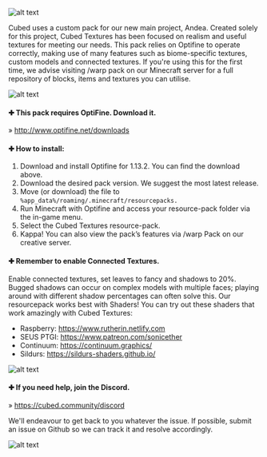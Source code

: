 
![alt text](https://i.imgur.com/uDekgeX.png "Cubed Textures")

Cubed uses a custom pack for our new main project, Andea. Created solely for this project, Cubed Textures has been focused on realism and useful textures for meeting our needs. This pack relies on Optifine to operate correctly, making use of many features such as biome-specific textures, custom models and connected textures. If you're using this for the first time, we advise visiting /warp pack on our Minecraft server for a full repository of blocks, items and textures you can utilise.

![alt text](https://i.imgur.com/NCqdzIZ.png "Requirements")

#### ✚ This pack requires OptiFine. Download it.

  » http://www.optifine.net/downloads
  
  
  
#### ✚ How to install:

1. Download and install Optifine for 1.13.2. You can find the download above.
2. Download the desired pack version. We suggest the most latest release.
3. Move (or download) the file to ``%app_data%/roaming/.minecraft/resourcepacks.``
4. Run Minecraft with Optifine and access your resource-pack folder via the in-game menu.
5. Select the Cubed Textures resource-pack.
6. Kappa! You can also view the pack’s features via /warp Pack on our creative server.



#### ✚ Remember to enable Connected Textures.

Enable connected textures, set leaves to fancy and shadows to 20%. Bugged shadows can occur on complex models with multiple faces; playing around with different shadow percentages can often solve this. Our resourcepack works best with Shaders! You can try out these shaders that work amazingly with Cubed Textures:

- Raspberry: https://www.rutherin.netlify.com
- SEUS PTGI: https://www.patreon.com/sonicether
- Continuum: https://continuum.graphics/
- Sildurs: https://sildurs-shaders.github.io/

![alt text](https://i.imgur.com/GrXeHKF.png "Support")

#### ✚ If you need help, join the Discord.

  » https://cubed.community/discord

We'll endeavour to get back to you whatever the issue. If possible, submit an issue on Github so we can track it and resolve accordingly.

![alt text](https://i.imgur.com/7YhMM0o.png "Hi there")

  
